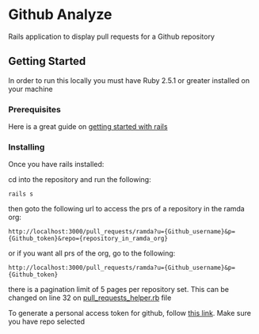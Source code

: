 # Github Analyze

Rails application to display pull requests for a Github repository

## Getting Started

In order to run this locally you must have Ruby 2.5.1 or greater installed on your machine

### Prerequisites

Here is a great guide on [getting started with rails](https://guides.rubyonrails.org/getting_started.html)

### Installing

Once you have rails installed:

cd into the repository and run the following:

```
rails s
```

then goto the following url to access the prs of a repository in the ramda org:

```
http://localhost:3000/pull_requests/ramda?u={Github_username}&p={Github_token}&repo={repository_in_ramda_org}
```

or if you want all prs of the org, go to the following:

```
http://localhost:3000/pull_requests/ramda?u={Github_username}&p={Github_token}
```

there is a pagination limit of 5 pages per repository set. This can be changed on line 32 on [pull_requests_helper.rb](https://github.com/saadmansoor93/github_analyze/blob/master/app/helpers/application_helper.rb) file

To generate a personal access token for github, follow [this link](https://help.github.com/en/articles/creating-a-personal-access-token-for-the-command-line). Make sure you have repo selected
